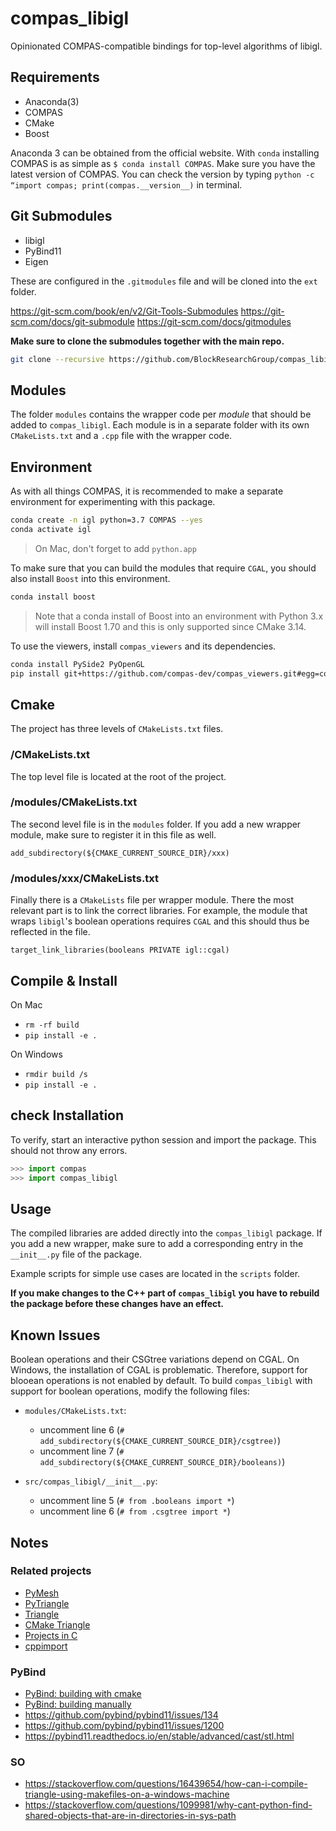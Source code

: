 # compas_libigl

Opinionated COMPAS-compatible bindings for top-level algorithms of libigl.

## Requirements

* Anaconda(3)
* COMPAS
* CMake
* Boost

Anaconda 3 can be obtained from the official website. With `conda` installing COMPAS is as simple as `$ conda install COMPAS`. Make sure you have the latest version of COMPAS. You can check the version by typing `python -c “import compas; print(compas.__version__)` in terminal.

## Git Submodules

* libigl
* PyBind11
* Eigen

These are configured in the `.gitmodules` file and will be cloned into the `ext` folder.

<https://git-scm.com/book/en/v2/Git-Tools-Submodules>
<https://git-scm.com/docs/git-submodule>
<https://git-scm.com/docs/gitmodules>

**Make sure to clone the submodules together with the main repo.**

```bash
git clone --recursive https://github.com/BlockResearchGroup/compas_libigl.git
```

## Modules

The folder `modules` contains the wrapper code per *module* that should be added to `compas_libigl`.
Each module is in a separate folder with its own `CMakeLists.txt` and a `.cpp` file with the wrapper code.

## Environment

As with all things COMPAS, it is recommended to make a separate environment for experimenting with this package.

```bash
conda create -n igl python=3.7 COMPAS --yes
conda activate igl
```

> On Mac, don't forget to add `python.app`

To make sure that you can build the modules that require `CGAL`, you should also install `Boost` into this environment.

```bash
conda install boost
```

> Note that a conda install of Boost into an environment with Python 3.x will install Boost 1.70 and this is only supported since CMake 3.14.

To use the viewers, install `compas_viewers` and its dependencies.

```bash
conda install PySide2 PyOpenGL
pip install git+https://github.com/compas-dev/compas_viewers.git#egg=compas_viewers
```

## Cmake

The project has three levels of `CMakeLists.txt` files.

### /CMakeLists.txt

The top level file is located at the root of the project.

### /modules/CMakeLists.txt

The second level file is in the `modules` folder. If you add a new wrapper module, make sure to register it in this file as well.

```make
add_subdirectory(${CMAKE_CURRENT_SOURCE_DIR}/xxx)
```

### /modules/xxx/CMakeLists.txt

Finally there is a `CMakeLists` file per wrapper module. There the most relevant part is to link the correct libraries. For example, the module that wraps `libigl`'s boolean operations requires `CGAL` and this should thus be reflected in the file.

```make
target_link_libraries(booleans PRIVATE igl::cgal)
```

## Compile & Install

On Mac

* `rm -rf build`
* `pip install -e .`

On Windows

* `rmdir build /s`
* `pip install -e .`

## check Installation

To verify, start an interactive python session and import the package. This should not throw any errors.

```python
>>> import compas
>>> import compas_libigl
```

## Usage

The compiled libraries are added directly into the `compas_libigl` package.
If you add a new wrapper, make sure to add a corresponding entry in the `__init__.py` file of the package.

Example scripts for simple use cases are located in the `scripts` folder.

**If you make changes to the C++ part of `compas_libigl` you have to rebuild the package before these changes have an effect.**

## Known Issues

Boolean operations and their CSGtree variations depend on CGAL.
On Windows, the installation of CGAL is problematic.
Therefore, support for blooean operations is not enabled by default.
To build `compas_libigl` with support for boolean operations, modify the following files:

* `modules/CMakeLists.txt`:

  * uncomment line 6 (`# add_subdirectory(${CMAKE_CURRENT_SOURCE_DIR}/csgtree)`)
  * uncomment line 7 (`# add_subdirectory(${CMAKE_CURRENT_SOURCE_DIR}/booleans)`)

* `src/compas_libigl/__init__.py`:

  * uncomment line 5 (`# from .booleans import *`)
  * uncomment line 6 (`# from .csgtree import *`)

## Notes

### Related projects

* [PyMesh](https://github.com/PyMesh/PyMesh)
* [PyTriangle](https://github.com/pletzer/pytriangle)
* [Triangle](https://github.com/drufat/triangle)
* [CMake Triangle](https://github.com/wo80/Triangle)
* [Projects in C](https://userpages.umbc.edu/~rostamia/cbook/triangle.html)
* [cppimport](https://github.com/tbenthompson/cppimport)

### PyBind

* [PyBind: building with cmake](https://pybind11.readthedocs.io/en/stable/compiling.html#building-with-cmake)
* [PyBind: building manually](https://pybind11.readthedocs.io/en/stable/compiling.html#building-manually)
* <https://github.com/pybind/pybind11/issues/134>
* <https://github.com/pybind/pybind11/issues/1200>
* <https://pybind11.readthedocs.io/en/stable/advanced/cast/stl.html>

### SO

* <https://stackoverflow.com/questions/16439654/how-can-i-compile-triangle-using-makefiles-on-a-windows-machine>
* <https://stackoverflow.com/questions/1099981/why-cant-python-find-shared-objects-that-are-in-directories-in-sys-path>
